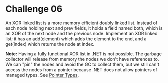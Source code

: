 # Challenge 06

An XOR linked list is a more memory efficient doubly linked list. Instead of each node holding next and prev fields, it holds a field named both, which is an XOR of the next node and the previous node. Implement an XOR linked list; it has an add(element) which adds the element to the end, and a get(index) which returns the node at index.

**Note:** Having a fully functional XOR list in .NET is not possible. The garbage collector will release from memory the nodes we don't have references to. We can "pin" the nodes and avoid the GC to collect them, but we still can't access the nodes from a pointer because .NET does not allow pointers of managed types. See [Pointer Types](https://learn.microsoft.com/en-us/dotnet/csharp/language-reference/unsafe-code#pointer-types).